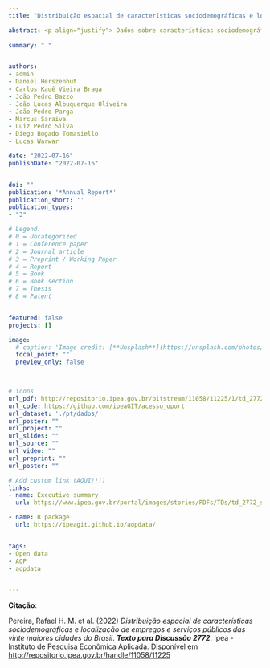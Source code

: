 ```yaml
---
title: "Distribuição espacial de características sociodemográficas e localização de empregos e serviços públicos das vinte maiores cidades do Brasil"

abstract: <p align="justify"> Dados sobre características sociodemográficas da população brasileira e de localização de empregos e serviços públicos nas cidades do país são fundamentais para o desenvolvimento de diversas pesquisas e políticas públicas. No entanto, esses dados no Brasil muitas vezes são de difícil acesso, ou são disponibilizados em resoluções espaciais conflitantes, e exigem uma grande capacidade computacional para seu processamento adequado. Este texto para discussão apresenta a base de dados sociodemográficos e uso do solo criada no Projeto Acesso a Oportunidades, bem como descreve os métodos utilizados em seu desenvolvimento. A base de dados consiste em uma grade de hexágonos de alta resolução (área 0.11 km2) que agrega as informações sobre a distribuição espacial da população (segundo idade, sexo, renda, cor/raça), de empregos e de serviços públicos, como escolas (nível infantil, fundamental e médio), estabelecimentos de saúde (serviços hospitalares e ambulatoriais de baixa, média e alta complexidade) e centros de referência de assistência social (Cras). Nesta versão, a base de dados traz essas informações para as maiores cidades do Brasil. Esta base é publicamente disponibilizada pelo Ipea pelo site do Projeto Acesso a Oportunidades e por meio do pacote de R aopdata. Espera-se que este trabalho facilite que pesquisadores e gestores públicos possam mais facilmente acessar e utilizar dados de alta qualidade nos processos de tomada de decisões de planejamento e política públicas.</p>
  
summary: " "


authors:
- admin
- Daniel Herszenhut
- Carlos Kauê Vieira Braga
- João Pedro Bazzo
- João Lucas Albuquerque Oliveira
- João Pedro Parga
- Marcus Saraiva
- Luiz Pedro Silva
- Diego Bogado Tomasiello
- Lucas Warwar

date: "2022-07-16"
publishDate: "2022-07-16"


doi: ""
publication: '*Annual Report*'
publication_short: ''
publication_types:
- "3"

# Legend: 
# 0 = Uncategorized
# 1 = Conference paper
# 2 = Journal article
# 3 = Preprint / Working Paper
# 4 = Report
# 5 = Book
# 6 = Book section
# 7 = Thesis
# 8 = Patent


featured: false
projects: []

image:
  # caption: 'Image credit: [**Unsplash**](https://unsplash.com/photos/jdD8gXaTZsc)'
  focal_point: ""
  preview_only: false


  
# icons
url_pdf: http://repositorio.ipea.gov.br/bitstream/11058/11225/1/td_2772.pdf
url_code: https://github.com/ipeaGIT/acesso_oport
url_dataset: './pt/dados/'
url_poster: ""
url_project: ""
url_slides: ""
url_source: ""
url_video: ""
url_preprint: ""
url_poster: ""

# Add custom link (AQUI!!!)
links:
- name: Executive summary
  url: https://www.ipea.gov.br/portal/images/stories/PDFs/TDs/td_2772_sumex.pdf

- name: R package
  url: https://ipeagit.github.io/aopdata/


tags:
- Open data
- AOP
- aopdata


---
```



__Citação__:

Pereira, Rafael H. M. et al. (2022) *Distribuição espacial de características sociodemográficas e localização de empregos e serviços públicos das vinte maiores cidades do Brasil*. ***Texto para Discussão 2772***. Ipea - Instituto de Pesquisa Econômica Aplicada. Disponível em <http://repositorio.ipea.gov.br/handle/11058/11225>
